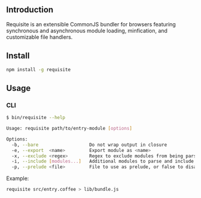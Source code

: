 ## Introduction

Requisite is an extensible CommonJS bundler for browsers featuring synchronous and
asynchronous module loading, minfication, and customizable file handlers.

## Install
```bash
npm install -g requisite
```

## Usage
### CLI
```bash
$ bin/requisite --help

Usage: requisite path/to/entry-module [options]

Options:
  -b, --bare                   Do not wrap output in closure
  -e, --export  <name>         Export module as <name>
  -x, --exclude <regex>        Regex to exclude modules from being parsed
  -i, --include [modules...]   Additional modules to parse and include
  -p, --prelude <file>         File to use as prelude, or false to disable
```

Example:
```bash
requisite src/entry.coffee > lib/bundle.js
```
